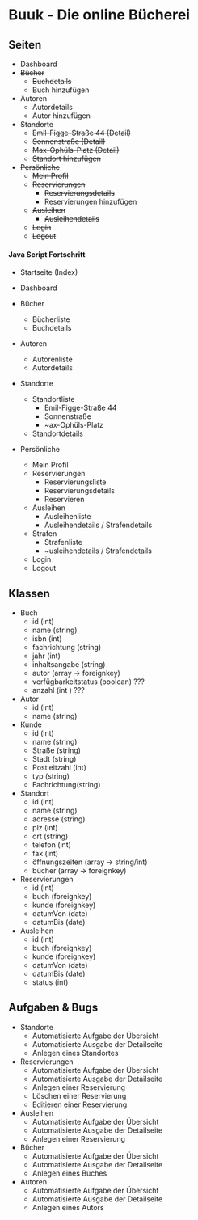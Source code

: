 # Buuk - Die online Bücherei

## Seiten

- Dashboard
- ~~Bücher~~
    - ~~Buchdetails~~
    - Buch hinzufügen
- Autoren
    - Autordetails
    - Autor hinzufügen
- ~~Standorte~~
    - ~~Emil-Figge-Straße 44 (Detail)~~
    - ~~Sonnenstraße (Detail)~~
    - ~~Max-Ophüls-Platz (Detail)~~
    - ~~Standort hinzufügen~~
- ~~Persönliche~~
    - ~~Mein Profil~~
    - ~~Reservierungen~~
        - ~~Reservierungsdetails~~
        - Reservierungen hinzufügen
    - ~~Ausleihen~~
        - ~~Ausleihendetails~~
    - ~~Login~~
    - ~~Logout~~





#### Java Script Fortschritt
- Startseite (Index)
- Dashboard
- Bücher
    - Bücherliste
    - Buchdetails
- Autoren
    - Autorenliste
    - Autordetails
- Standorte
    - Standortliste
        - Emil-Figge-Straße 44
        - Sonnenstraße
        - ~ax-Ophüls-Platz 
    - Standortdetails

- Persönliche
    - Mein Profil
    - Reservierungen
        - Reservierungsliste
        - Reservierungsdetails   
        - Reservieren
    - Ausleihen
        - Ausleihenliste
        - Ausleihendetails / Strafendetails
    - Strafen
        - Strafenliste
        - ~usleihendetails / Strafendetails
    - Login
    - Logout




## Klassen

- Buch
    - id (int)
    - name (string)
    - isbn (int)
    - fachrichtung (string)
    - jahr (int)
    - inhaltsangabe (string)
    - autor (array -> foreignkey)
    - verfügbarkeitstatus (boolean) ???
    - anzahl (int ) ???
- Autor
    - id (int)
    - name (string)
- Kunde
    - id (int)
    - name (string)
    - Straße (string)
    - Stadt (string)
    - Postleitzahl (int)
    - typ (string)
    - Fachrichtung(string)
- Standort
    - id (int)
    - name (string)
    - adresse (string)
    - plz (int)
    - ort (string)
    - telefon (int)
    - fax (int)
    - öffnungszeiten (array -> string/int)
    - bücher (array -> foreignkey)
- Reservierungen
    - id (int)
    - buch (foreignkey)
    - kunde (foreignkey)
    - datumVon (date)
    - datumBis (date)
- Ausleihen
    - id (int)
    - buch (foreignkey)
    - kunde (foreignkey)
    - datumVon (date)
    - datumBis (date)
    - status (int)

## Aufgaben & Bugs

- Standorte
    - Automatisierte Aufgabe der Übersicht
    - Automatisierte Ausgabe der Detailseite
    - Anlegen eines Standortes
- Reservierungen
    - Automatisierte Aufgabe der Übersicht
    - Automatisierte Ausgabe der Detailseite
    - Anlegen einer Reservierung
    - Löschen einer Reservierung
    - Editieren einer Reservierung
- Ausleihen
    - Automatisierte Aufgabe der Übersicht
    - Automatisierte Ausgabe der Detailseite
    - Anlegen einer Reservierung
- Bücher
    - Automatisierte Aufgabe der Übersicht
    - Automatisierte Ausgabe der Detailseite
    - Anlegen eines Buches
- Autoren
    - Automatisierte Aufgabe der Übersicht
    - Automatisierte Ausgabe der Detailseite
    - Anlegen eines Autors